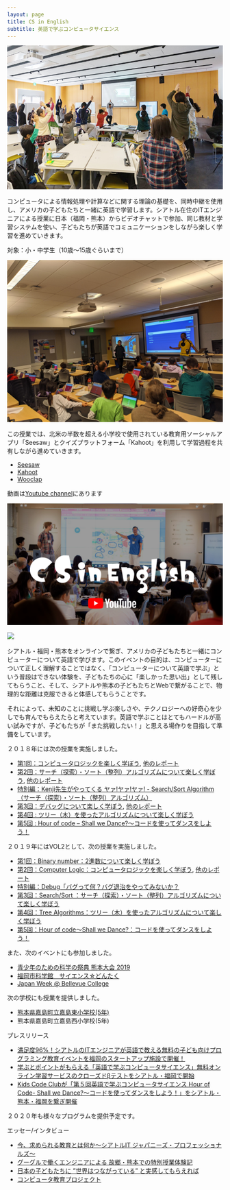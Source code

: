 ```yaml
---
layout: page
title: CS in English
subtitle: 英語で学ぶコンピュータサイエンス
---
```


![Tree Pose](/img/tree.jpg)

コンピュータによる情報処理や計算などに関する理論の基礎を、同時中継を使用し、アメリカの子どもたちと一緒に英語で学習します。シアトル在住のITエンジニアによる授業に日本（福岡・熊本）からビデオチャットで参加、同じ教材と学習システムを使い、子どもたちが英語でコミュニケーションをしながら楽しく学習を進めていきます。

対象：小・中学生（10歳～15歳ぐらいまで）

![Kahoot](/img/201912Kahoot.jpg)

この授業では、北米の半数を超える小学校で使用されている教育用ソーシャルアプリ「Seesaw」とクイズプラットフォーム「Kahoot」を利用して学習過程を共有しながら進めていきます。
- [Seesaw](https://web.seesaw.me/)
- [Kahoot](https://kahoot.com/)
- [Wooclap](https://wooclap.com)

動画は[Youtube
channel](https://www.youtube.com/channel/UCyCSSAU2C8m7Zo_QZnbbiSw)にあります


[![](/img/youtubelogo.png)](https://www.youtube.com/channel/UCyCSSAU2C8m7Zo_QZnbbiSw)

[![](http://img.youtube.com/vi/MyIARnSaYX8/0.jpg)](http://www.youtube.com/watch?v=MyIARnSaYX8)

シアトル・福岡・熊本をオンラインで繋ぎ、アメリカの子どもたちと一緒にコンピューターについて英語で学びます。このイベントの目的は、コンピューターについて正しく理解することではなく、「コンピューターについて英語で学ぶ」という普段はできない体験を、子どもたちの心に「楽しかった思い出」として残してもらうこと、そして、シアトルや熊本の子どもたちとWebで繋がることで、物理的な距離は克服できると体感してもらうことです。

それによって、未知のことに挑戦し学ぶ楽しさや、テクノロジーへの好奇心を少しでも育んでもらえたらと考えています。英語で学ぶことはとてもハードルが高い試みですが、子どもたちが「また挑戦したい！」と思える場作りを目指して準備をしています。

２０１８年には次の授業を実施しました。

- [第1回：コンピュータロジックを楽しく学ぼう](https://kidscodeclub.jp/computer-science_20180422_report/), [他のレポート](https://www.kumalr.net/2018/05/1.html)
- [第2回：サーチ（探索）・ソート（整列）アルゴリズムについて楽しく学ぼう](https://kidscodeclub.jp/computer-science_20180617/), [他のレポート](https://www.kumalr.net/2018/06/2.html)
- [特別編：Kenji先生がやってくる ヤァ!ヤァ!ヤァ! - Search/Sort Algorithm（サーチ（探索）・ソート（整列）アルゴリズム）](https://sijp.org/sort-search-algorithm-in-kumamoto-ja/)
- [第3回：デバッグについて楽しく学ぼう](https://kidscodeclub.jp/computer-science_20181021_report/), [他のレポート](https://www.kumalr.net/2018/11/3.html)
- [第4回 : ツリー（木）を使ったアルゴリズムについて楽しく学ぼう](https://sijp.org/event-report-tree-algorithm-lets-play-with-trees/)
- [第5回 : Hour of code – Shall we Dance?～コードを使ってダンスをしよう！](https://sijp.org/code-org-hour-of-code/)

２０１９年にはVOL2として、次の授業を実施しました。

- [第1回：Binary number：2進数について楽しく学ぼう](https://www.facebook.com/kidscodeclubjp/videos/650221085391145)
- [第2回：Computer Logic：コンピュータロジックを楽しく学ぼう](https://kidscodeclub.jp/cs-in-english-2-2-report/), [他のレポート](https://www.kumalr.net/2019/05/2019-2.html)
- [特別編：Debug「バグって何？バグ退治をやってみないか？](https://sijp.org/fukuoka-debug-class-report/)
- [第3回：Search/Sort ：サーチ（探索）・ソート（整列）アルゴリズムについて楽しく学ぼう](https://sijp.org/921-search-sort-algorithms-ja/)
- [第4回：Tree Algorithms：ツリー（木）を使ったアルゴリズムについて楽しく学ぼう](https://www.facebook.com/kidscodeclubjp/posts/1206481019522801)
- [第5回：Hour of code～Shall we Dance?：コードを使ってダンスをしよう！](https://www.csinenglish.club/2019-12-07-hour-of-code/)

また、次のイベントにも参加しました。
- [青少年のための科学の祭典 熊本大会 2019](https://www.kumalr.net/2019/08/cs-in-english.html)
- [福岡市科学館　サイエンス☆どんたく](https://www.fukuokacity-kagakukan.jp/activity/2019/10/112114.html)
- [Japan Week @ Bellevue College](https://studentweb.bellevuecollege.edu/japan-week/japan-week-schedule-2/)

次の学校にも授業を提供しました。
- [熊本県嘉島町立嘉島東小学校(5年)](https://www.town.kumamoto-kashima.lg.jp/q/aview/1/2042.html)
- 熊本県嘉島町立嘉島西小学校(5年)

プレスリリース
- [満足度96%！シアトルのITエンジニアが英語で教える無料の子ども向けプログラミング教育イベントを福岡のスタートアップ施設で開催！](https://prtimes.jp/main/html/rd/p/000000004.000036248.html)
- [学ぶとポイントがもらえる「英語で学ぶコンピュータサイエンス」無料オンライン学習サービスのクローズドβテストをシアトル・福岡で開始](https://prtimes.jp/main/html/rd/p/000000003.000036248.html)
- [Kids Code Clubが「第５回英語で学ぶコンピュータサイエンス Hour of Code- Shall we Dance?～コードを使ってダンスをしよう！」をシアトル・熊本・福岡を繋ぎ開催](https://prtimes.jp/main/html/rd/p/000000002.000036248.html)

２０２０年も様々なプログラムを提供予定です。

エッセー/インタビュー
- [今、求められる教育とは何か～シアトルIT ジャパニーズ・プロフェッショナルズ～](https://www.soysource.net/2019/01/why-is-stem-education-so-important/)
- [グーグルで働くエンジニアによる 故郷・熊本での特別授業体験記](https://internet.watch.impress.co.jp/docs/imreboot/column/1100805.html)
- [日本の子どもたちに ”世界はつながっている” と実感してもらえれば](https://www.junglecity.com/kids/kids-learn/sijp-offers-english-computer-science-classes/)
- [コンピュータ教育プロジェクト](https://www.junglecity.com/people/essay-stem-education/)